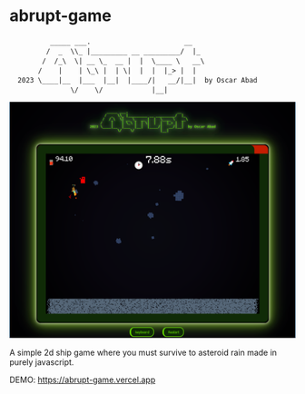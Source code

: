 # abrupt-game
``           _____ ___.                       __                  ``</br>
``          /  _  \\_ |_________ __ _________/  |_                ``</br>
``         /  /_\  \| __ \_  __ |  |  \____ \   __\               ``</br>
``        /    |    | \_\ |  | \|  |  |  |_> |  |                 ``</br>
``   2023 \____|__  |___  |__|  |____/|   __/|__|  by Oscar Abad  ``</br>
``                \/    \/            |__|                        ``</br>

![Abrupt Screenshot](screenshot.png)

A simple 2d ship game where you must survive to asteroid rain made in purely javascript.

DEMO: https://abrupt-game.vercel.app

